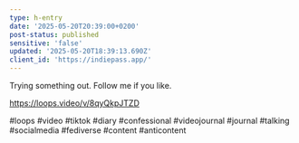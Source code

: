 ```yaml
---
type: h-entry
date: '2025-05-20T20:39:00+0200'
post-status: published
sensitive: 'false'
updated: '2025-05-20T18:39:13.690Z'
client_id: 'https://indiepass.app/'
---
```

Trying something out. Follow me if you like. 

https://loops.video/v/8qyQkpJTZD

#loops #video #tiktok #diary #confessional #videojournal #journal #talking #socialmedia #fediverse #content #anticontent
